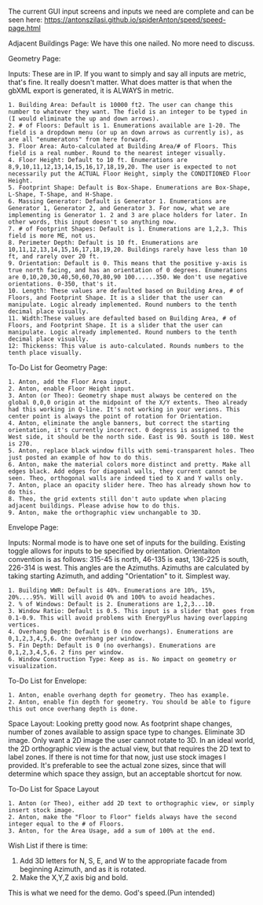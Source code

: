 The current GUI input screens and inputs we need are complete and can be seen here: https://antonszilasi.github.io/spiderAnton/speed/speed-page.html

Adjacent Buildings Page: We have this one nailed. No more need to discuss.

Geometry Page: 

Inputs: These are in IP. If you want to simply and say all inputs are metric, that's fine. It really doesn't matter. What does matter is that when the gbXML export is generated, it is ALWAYS in metric.

	1. Building Area: Default is 10000 ft2. The user can change this number to whatever they want. The field is an integer to be typed in (I would eliminate the up and down arrows).	
	2. # of Floors: Default is 1. Enumerations available are 1-20. The field is a dropdown menu (or up an down arrows as currently is), as are all "enumeratons" from here forward.
	3. Floor Area: Auto-calculated at Building Area/# of Floors. This field is a real number. Round to the nearest integer visually.
	4. Floor Height: Default to 10 ft. Enumerations are 8,9,10,11,12,13,14,15,16,17,18,19,20. The user is expected to not necessarily put the ACTUAL Floor Height, simply the CONDITIONED Floor Height. 
	5. Footprint Shape: Default is Box-Shape. Enumerations are Box-Shape, L-Shape, T-Shape, and H-Shape.	
	6. Massing Generator: Default is Generator 1. Enumerations are Generator 1, Generator 2, and Generator 3. For now, what we are implementing is Generator 1. 2 and 3 are place holders for later. In other words, this input doesn't so anything now.
	7. # of Footprint Shapes: Default is 1. Enumerations are 1,2,3. This field is more ME, not us. 
	8. Perimeter Depth: Default is 10 ft. Enumerations are 10,11,12,13,14,15,16,17,18,19,20. Buildings rarely have less than 10 ft, and rarely over 20 ft.	
	9. Orientation: Default is 0. This means that the positive y-axis is true north facing, and has an orientation of 0 degrees. Enumerations are 0,10,20,30,40,50,60,70,80,90 100......350. We don't use negative orientations. 0-350, that's it.
	10. Length: These values are defaulted based on Building Area, # of Floors, and Footprint Shape. It is a slider that the user can manipulate. Logic already implemented. Round numbers to the tenth decimal place visually.
	11. Width:These values are defaulted based on Building Area, # of Floors, and Footprint Shape. It is a slider that the user can manipulate. Logic already implemented. Round numbers to the tenth decimal place visually.
	12: Thickenss: This value is auto-calculated. Rounds numbers to the tenth place visually.

To-Do List for Geometry Page: 

	1. Anton, add the Floor Area input.
	2. Anton, enable Floor Height input.
	3. Anton (or Theo): Geometry shape must always be centered on the global 0,0,0 origin at the midpoint of the X/Y extents. Theo already 	had this working in Q-line. It's not working in your verions. This center point is always the point of rotation for Orientation.
	4. Anton, eliminate the angle banners, but correct the starting orientation, it's currently incorrect. 0 degress is assigned to the West side, it should be the north side. East is 90. South is 180. West is 270.
	5. Anton, replace black window fills with semi-transparent holes. Theo just posted an example of how to do this.
	6. Anton, make the material colors more distinct and pretty. Make all edges black. Add edges for diagonal walls, they current cannot be seen. Theo, orthogonal walls are indeed tied to X and Y walls only.
	7. Anton, place an opacity slider here. Theo has already shown how to do this.
	8. Theo, the grid extents still don't auto update when placing adjacent buildings. Please advise how to do this.
	9. Anton, make the orthographic view unchangable to 3D.

Envelope Page:

Inputs: Normal mode is to have one set of inputs for the building. Existing toggle allows for inputs to be specified by orientation. Orientaiton convention is as follows: 315-45 is north, 46-135 is east, 136-225 is south, 226-314 is west. This angles are the Azimuths. Azimuths are calculated by taking starting Azimuth, and adding "Orientation" to it. Simplest way.

	1. Building WWR: Default is 40%. Enumerations are 10%, 15%, 20%....95%. Will will avoid 0% and 100% to avoid headaches.
	2. % of Windows: Default is 2. Enumerations are 1,2,3...10.
	3. Window Ratio: Default is 0.5. This input is a slider that goes from 0.1-0.9. This will avoid problems with EnergyPlus having overlapping vertices.
	4. Overhang Depth: Default is 0 (no overhangs). Enumerations are 0,1,2,3,4,5,6. One overhang per window.
	5. Fin Depth: Default is 0 (no overhangs). Enumerations are 0,1,2,3,4,5,6. 2 fins per window.
	6. Window Construction Type: Keep as is. No impact on geometry or visualization.

To-Do List for Envelope:

	1. Anton, enable overhang depth for geometry. Theo has example.
	2. Anton, enable fin depth for geometry. You should be able to figure this out once overhang depth is done.

Space Layout: Looking pretty good now. As footprint shape changes, number of zones available to assign space type to changes. Eliminate 3D image. Only want a 2D image the user cannot rotate to 3D. In an ideal world, the 2D orthographic view is the actual view, but that requires the 2D text to label zones. If there is not time for that now, just use stock images I provided. It's preferable to see the actual zone sizes, since that will determine which space they assign, but an acceptable shortcut for now.

To-Do List for Space Layout

	1. Anton (or Theo), either add 2D text to orthographic view, or simply insert stock image.
	2. Anton, make the "Floor to Floor" fields always have the second integer equal to the # of Floors.
	3. Anton, for the Area Usage, add a sum of 100% at the end.

Wish List if there is time:

1. Add 3D letters for N, S, E, and W to the appropriate facade from beginning Azimuth, and as it is rotated.
2. Make the X,Y,Z axis big and bold.

This is what we need for the demo. God's speed.(Pun intended)




